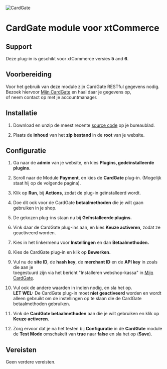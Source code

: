 ![CardGate](https://cdn.curopayments.net/thumb/200/logos/cardgate.png)

# CardGate module voor xtCommerce

## Support

Deze plug-in is geschikt voor xtCommerce versies **5** and **6**.

## Voorbereiding

Voor het gebruik van deze module zijn CardGate RESTful gegevens nodig.  
Bezoek hiervoor [Mijn CardGate](https://my.cardgate.com/) en haal daar je gegevens op,  
of neem contact op met je accountmanager.

## Installatie

1. Download en unzip de meest recente [source code](https://github.com/cardgate/xtcommerce/releases/) op je bureaublad.

2. Plaats de **inhoud** van het **zip bestand** in de **root** van je website.

## Configuratie

1. Ga naar de **admin** van je website, en kies **Plugins, gedeïnstalleerde plugins.**

2. Scroll naar de Module **Payment**, en kies de **CardGate** plug-in. (Mogelijk staat hij op de volgende pagina).

3. Klik op **Run**, bij **Actions**, zodat de plug-in geïnstalleerd wordt.

4. Doe dit ook voor de CardGate **betaalmethoden** die je wilt gaan gebruiken in je shop.

5. De gekozen plug-ins staan nu bij **Geïnstalleerde plugins.**

6. Vink daar de CardGate plug-ins aan, en kies **Keuze activeren**, zodat ze geactiveerd worden.

7. Kies in het linkermenu voor **Instellingen** en dan **Betaalmethoden.**

8. Kies de CardGate plug-in en klik op **Bewerken.**

9. Vul nu de **site ID**, de **hash key**, de **merchant ID** en de **API key** in zoals die aan je  
   toegestuurd zijn via het bericht "Installeren webshop-kassa" in [Mijn CardGate](https://my.cardgate.com/).

10. Vul ook de andere waarden in indien nodig, en sla het op.  
   **LET WEL:** De CardGate plug-in moet **niet geactiveerd** worden en wordt alleen gebruikt om de instellingen op te slaan die de CardGate betaalmethoden gebruiken.

11. Vink de **CardGate betaalmethoden** aan die je wilt gebruiken en klik op **Keuze activeren**.

12. Zorg ervoor dat je na het testen bij **Configuratie** in de **CardGate** module de **Test Mode** omschakelt van **true** naar **false** en sla het op (**Save**).

## Vereisten

Geen verdere vereisten.
